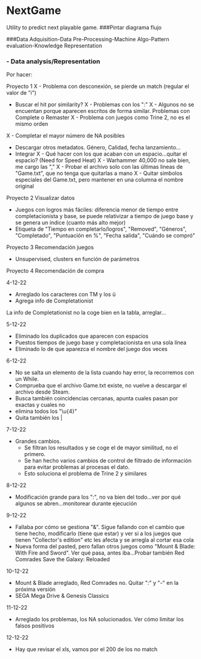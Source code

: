 # NextGame
Utility to predict next playable game.
###Pintar diagrama flujo


###Data Adquisition-Data Pre-Processing-Machine Algo-Pattern evaluation-Knowledge Representation
###                               - Data analysis/Representation


Por hacer:

Proyecto 1
X - Problema con desconexión, se pierde un match (regular el valor de "i")
- Buscar el hit por similarity?
    X - Problemas con los ":"
    X - Algunos no se encuentan porque aparecen escritos de forma similar. Problemas con Complete o Remaster
    X - Problema con juegos como Trine 2, no es el mismo orden

X - Completar el mayor número de NA posibles
- Descargar otros metadatos. Género, Calidad, fecha lanzamiento...
- Integrar
X - Qué hacer con los que acaban con un espacio...quitar el espacio? (Need for Speed Heat)
X - Warhammer 40,000 no sale bien, me cargo las ","
X - Probar el archivo solo con las últimas lineas de "Game.txt", que no tenga que quitarlas a mano
X - Quitar simbolos especiales del Game.txt, pero mantener en una columna el nombre original

Proyecto 2
Visualizar datos
- Juegos con logros más fáciles: diferencia menor de tiempo entre completacionista y base, se puede relativizar a tiempo de juego base y se genera un índice (cuanto más alto mejor)
- Etiqueta de "Tiempo en completarlo/logros", "Removed", "Géneros", "Completado", "Puntuación en %", "Fecha salida", "Cuándo se compró"

Proyecto 3
Recomendación juegos
- Unsupervised, clusters en función de parámetros

Proyecto 4
Recomendación de compra



4-12-22

- Arreglado los caracteres con TM y los ü
- Agrega info de Completationist

La info de Completationist no la coge bien en la tabla, arreglar...

5-12-22

- Eliminado los duplicados que aparecen con espacios
- Puestos tiempos de juego base y completacionista en una sola línea
- Eliminado lo de que aparezca el nombre del juego dos veces

6-12-22

- No se salta un elemento de la lista cuando hay error, la recorremos con un While. 
- Comprueba que el archivo Game.txt existe, no vuelve a descargar el archivo desde Steam.
- Busca también coincidencias cercanas, apunta cuales pasan por exactas y cuales no
- elimina todos los "\u{4}" 
- Quita también los | 

7-12-22

- Grandes cambios.
  - Se filtran los resultados y se coge el de mayor similitud, no el primero.
  - Se han hecho varios cambios de control de filtrado de información para evitar problemas al procesas el dato.
  - Esto soluciona el problema de Trine 2 y similares

8-12-22

- Modificación grande para los ":", no va bien del todo...ver por qué algunos se abren...monitorear durante ejecución

9-12-22

- Fallaba por cómo se gestiona "&". Sigue fallando con el cambio que tiene hecho, modificarlo (tiene que estar) y ver si a los juegos que tienen "Collector's edition" etc les afecta y se arregla al cortar esa cola
- Nueva forma del pasted, pero fallan otros juegos como "Mount & Blade: With Fire and Sword". Ver qué pasa, antes iba...Probar también Red Comrades Save the Galaxy: Reloaded

10-12-22

- Mount & Blade arreglado, Red Comrades no. Quitar ":" y "-" en la próxima versión
- SEGA Mega Drive & Genesis Classics

11-12-22

- Arreglado los problemas, los NA solucionados. Ver cómo limitar los falsos positivos

12-12-22

- Hay que revisar el xls, vamos por el 200 de los no match